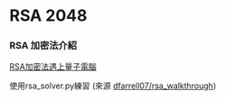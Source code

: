 # RSA 2048

### RSA 加密法介紹
[RSA加密法遇上量子電腦](https://case.ntu.edu.tw/blog/?p=29107)  

使用rsa_solver.py練習 (來源 [dfarrell07/rsa_walkthrough](https://github.com/dfarrell07/rsa_walkthrough))  
